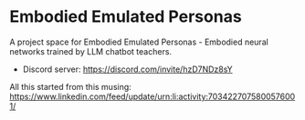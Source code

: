 # Embodied Emulated Personas

A project space for Embodied Emulated Personas - Embodied neural networks trained by LLM chatbot teachers.

- Discord server: https://discord.com/invite/hzD7NDz8sY

All this started from this musing: https://www.linkedin.com/feed/update/urn:li:activity:7034227075800576001/
